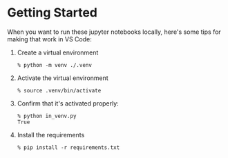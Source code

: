 # Getting Started

When you want to run these jupyter notebooks locally, here's some tips for making that work in VS Code:

1. Create a virtual environment

    ```shell
    % python -m venv ./.venv
    ```

1. Activate the virtual environment

    ```shell
    % source .venv/bin/activate
    ```

1. Confirm that it's activated properly:

    ```shell
    % python in_venv.py
    True
    ```

1. Install the requirements

    ```shell
    % pip install -r requirements.txt
    ```
